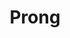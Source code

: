---
title: "Prong"
summary: "Prong is a Hardcore / Industrial / Groove Metal band from New York City, formed in 1986 by Tommy Victor. In 1996 Prong disbanded for the first time, and Victor started playing in other bands like Ministry and Danzig. He reformed the band with a different lineup in 1997, but Prong disbanded again after a US tour. In 2002 Prong was reformed again by Victor. He's been the only consistent member of the band. Fan club:"
image: "prong.jpg"
apple_music_artist_url: "https://music.apple.com/gb/artist/prong/484949"
---